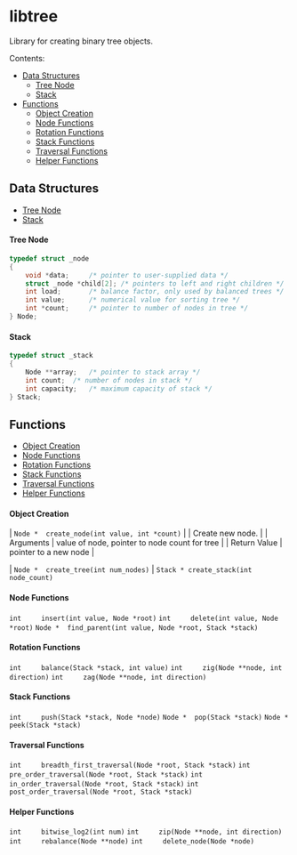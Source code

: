 # libtree
Library for creating binary tree objects.

Contents:
* [Data Structures](#data-structures)
	* [Tree Node](#tree-node)
	* [Stack](#stack)
* [Functions](#functions)
	* [Object Creation](#object-creation)
	* [Node Functions](#node-functions)
	* [Rotation Functions](#rotation-functions)
	* [Stack Functions](#stack-functions)
	* [Traversal Functions](#traversal-functions)
	* [Helper Functions](#helper-functions)

## Data Structures
* [Tree Node](#tree-node)
* [Stack](#stack)

#### Tree Node
```c
typedef struct _node
{
	void *data;		/* pointer to user-supplied data */
	struct _node *child[2];	/* pointers to left and right children */
	int load;		/* balance factor, only used by balanced trees */
	int value;		/* numerical value for sorting tree */
	int *count;		/* pointer to number of nodes in tree */
} Node;
```
#### Stack
```c
typedef struct _stack
{
	Node **array;	/* pointer to stack array */
	int count;	/* number of nodes in stack */
	int capacity;	/* maximum capacity of stack */
} Stack;
```

## Functions
* [Object Creation](#object-creation)
* [Node Functions](#node-functions)
* [Rotation Functions](#rotation-functions)
* [Stack Functions](#stack-functions)
* [Traversal Functions](#traversal-functions)
* [Helper Functions](#helper-functions)

#### Object Creation
| `Node *  create_node(int value, int *count)` |
| Create new node. |
| Arguments | value of node, pointer to node count for tree |
| Return Value | pointer to a new node |

| `Node *  create_tree(int num_nodes)`
| `Stack * create_stack(int node_count)`
#### Node Functions
`int     insert(int value, Node *root)`
`int     delete(int value, Node *root)`
`Node *  find_parent(int value, Node *root, Stack *stack)`
#### Rotation Functions
`int     balance(Stack *stack, int value)`
`int     zig(Node **node, int direction)`
`int     zag(Node **node, int direction)`
#### Stack Functions
`int     push(Stack *stack, Node *node)`
`Node *  pop(Stack *stack)`
`Node *  peek(Stack *stack)`
#### Traversal Functions
`int     breadth_first_traversal(Node *root, Stack *stack)`
`int     pre_order_traversal(Node *root, Stack *stack)`
`int     in_order_traversal(Node *root, Stack *stack)`
`int     post_order_traversal(Node *root, Stack *stack)`
#### Helper Functions
`int     bitwise_log2(int num)`
`int     zip(Node **node, int direction)`
`int     rebalance(Node **node)`
`int     delete_node(Node *node)`
